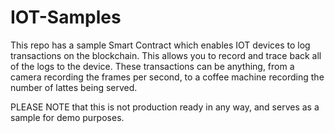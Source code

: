 # IOT-Samples
This repo has a sample Smart Contract which enables IOT devices to log transactions on the blockchain. This allows you to record and trace back all of the logs to the device.
These transactions can be anything, from a camera recording the frames per second, to a coffee machine recording the number of lattes being served.

PLEASE NOTE that this is not production ready in any way, and serves as a sample for demo purposes.
